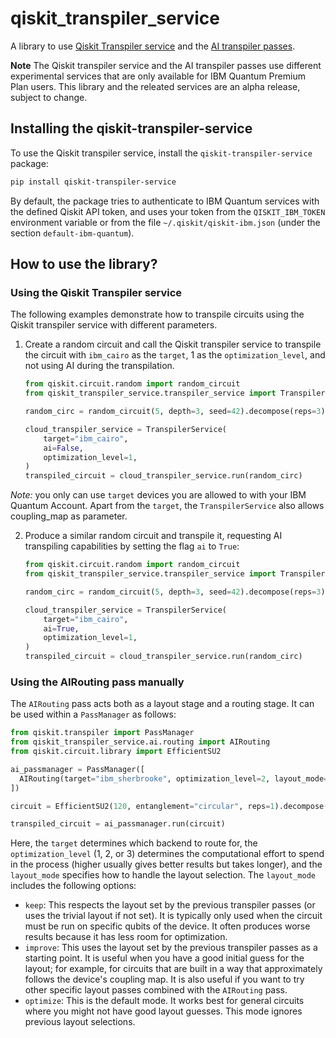 # qiskit_transpiler_service

A library to use [Qiskit Transpiler service](https://docs.quantum.ibm.com/transpile/qiskit-transpiler-service) and the [AI transpiler passes](https://docs.quantum.ibm.com/transpile/ai-transpiler-passes).

**Note** The Qiskit transpiler service and the AI transpiler passes use different experimental services that are only available for IBM Quantum Premium Plan users. This library and the releated services are an alpha release, subject to change.

## Installing the qiskit-transpiler-service

To use the Qiskit transpiler service, install the `qiskit-transpiler-service` package:

```sh
pip install qiskit-transpiler-service
```

By default, the package tries to authenticate to IBM Quantum services with the defined Qiskit API token, and uses your token from the `QISKIT_IBM_TOKEN` environment variable or from the file `~/.qiskit/qiskit-ibm.json` (under the section `default-ibm-quantum`).

## How to use the library?

### Using the Qiskit Transpiler service

The following examples demonstrate how to transpile circuits using the Qiskit transpiler service with different parameters.

1. Create a random circuit and call the Qiskit transpiler service to transpile the circuit with `ibm_cairo` as the `target`, 1 as the `optimization_level`, and not using AI during the transpilation.

    ```python
    from qiskit.circuit.random import random_circuit
    from qiskit_transpiler_service.transpiler_service import TranspilerService

    random_circ = random_circuit(5, depth=3, seed=42).decompose(reps=3)

    cloud_transpiler_service = TranspilerService(
        target="ibm_cairo",
        ai=False,
        optimization_level=1,
    )
    transpiled_circuit = cloud_transpiler_service.run(random_circ)
    ```

_Note:_ you only can use `target` devices you are allowed to with your IBM Quantum Account. Apart from the `target`, the `TranspilerService` also allows coupling_map as parameter.

2. Produce a similar random circuit and transpile it, requesting AI transpiling capabilities by setting the flag `ai` to `True`:

    ```python
    from qiskit.circuit.random import random_circuit
    from qiskit_transpiler_service.transpiler_service import TranspilerService

    random_circ = random_circuit(5, depth=3, seed=42).decompose(reps=3)

    cloud_transpiler_service = TranspilerService(
        target="ibm_cairo",
        ai=True,
        optimization_level=1,
    )
    transpiled_circuit = cloud_transpiler_service.run(random_circ)
    ```

### Using the AIRouting pass manually

The `AIRouting` pass acts both as a layout stage and a routing stage. It can be used within a `PassManager` as follows:

```python
from qiskit.transpiler import PassManager
from qiskit_transpiler_service.ai.routing import AIRouting
from qiskit.circuit.library import EfficientSU2

ai_passmanager = PassManager([
  AIRouting(target="ibm_sherbrooke", optimization_level=2, layout_mode="optimize")
])

circuit = EfficientSU2(120, entanglement="circular", reps=1).decompose()

transpiled_circuit = ai_passmanager.run(circuit)
```

Here, the `target` determines which backend to route for, the `optimization_level` (1, 2, or 3) determines the computational effort to spend in the process (higher usually gives better results but takes longer), and the `layout_mode` specifies how to handle the layout selection.
The `layout_mode` includes the following options:

- `keep`: This respects the layout set by the previous transpiler passes (or uses the trivial layout if not set). It is typically only used when the circuit must be run on specific qubits of the device. It often produces worse results because it has less room for optimization.
- `improve`: This uses the layout set by the previous transpiler passes as a starting point. It is useful when you have a good initial guess for the layout; for example, for circuits that are built in a way that approximately follows the device's coupling map. It is also useful if you want to try other specific layout passes combined with the `AIRouting` pass.
- `optimize`: This is the default mode. It works best for general circuits where you might not have good layout guesses. This mode ignores previous layout selections.
